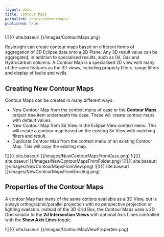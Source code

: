 ```yaml
---
layout: docs
title: Contour Maps
permalink: /docs/contourmaps/
published: true
---
```



![]({{ site.baseurl }}/images/ContourMaps.png)

ResInsight can create contour maps based on different forms of aggregation of 3D Eclipse data onto a 2D Plane. Any 3D result value can be aggregated, in addition to specialised results, such as Oil, Gas and Hydrocarbon columns. A Contour Map is a specialised 2D view with many of the same features as the 3D views, including property filters, range filters and display of faults and wells.

## Creating New Contour Maps

Contour Maps can be created in many different ways:

- New Contour Map from the context menu of case or the **Contour Maps** project tree item underneath the case. These will create contour maps with default values.
- New Contour Map from 3d View in the Eclipse View context menu. This will create a contour map based on the existing 3d View with matching filters and result.
- Duplicate Contour Map from the context menu of an existing Contour Map. This will copy the existing map.

![]({{ site.baseurl }}/images/NewContourMapsFromCase.png)
![]({{ site.baseurl }}/images/NewContourMapsFromFolder.png)
![]({{ site.baseurl }}/images/NewContourMapsFromView.png)
![]({{ site.baseurl }}/images/NewContourMapsFromExisting.png)

## Properties of the Contour Maps

A contour Map has many of the same options available as a 3D View, but is always orthographic/parallel projection with no perspective projection or lighting available. Instead of the 3D Grid Box, the Contour Maps uses a 2D Grid simular to the **2d Intersection Views** with optional Axis Lines controlled with the **Show Axis Lines** toggle.

![]({{ site.baseurl }}/images/ContourMapViewProperties.png)
